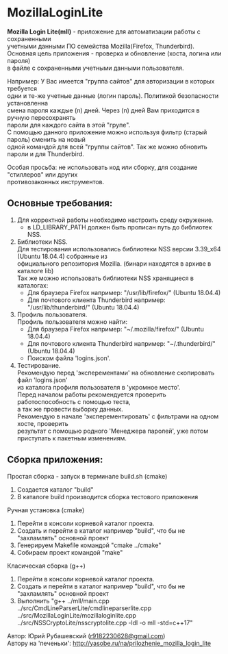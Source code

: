 # MozillaLoginLite

**Mozilla Login Lite(mll)** - приложение для автоматизации работы с сохраненными  
учетными данными ПО семейства Mozilla(Firefox, Thunderbird).  
Основная цель приложения - проверка и обновление (хоста, логина или пароля)  
в файле с сохраненными учетными данными пользователя.  
    
Например: У Вас имеется "группа сайтов" для авторизации в которых требуется  
одни и те-же учетные данные (логин пароль). Политикой безопасности установленна  
смена пароля каждые (n) дней. Через (n) дней Вам приходится в ручную пересохранять  
пароли для каждого сайта в этой "групе".  
С помощью данного приложение можно используя фильтр (старый пароль) сменить на новый  
одной командой для всей "группы сайтов". Так же можно обновить пароли и для Thunderbird.  

Особая просьба: не использовать код или сборку, для создание "стиллеров" или других  
противозаконных инструментов.  

## Основные требования:  

1. Для корректной работы необходимо настроить среду окружение.  
     - в LD_LIBRARY_PATH должен быть прописан путь до библиотек NSS.  
2. Библиотеки NSS.  
   Для тестирования использовались библиотеки  NSS версии 3.39_x64 (Ubuntu 18.04.4) собранные из  
   официального репозитория Mozilla. (бинари находятся в архиве в каталоге lib)  
   Так же можно использовать библиотеки NSS хранящиеся в каталогах:  
     - Для браузера Firefox например: "/usr/lib/firefox/" (Ubuntu 18.04.4)  
     - Для почтового клиента Thunderbird например: "/usr/lib/thunderbird/" (Ubuntu 18.04.4)  
3. Профиль пользователя.  
   Профиль пользователя можно найти:  
     - Для браузера Firefox например: "~/.mozilla/firefox/" (Ubuntu 18.04.4)  
     - Для почтового клиента Thunderbird например: "~/.thunderbird/" (Ubuntu 18.04.4)  
     - Поиском файла 'logins.json'.  
4. Тестирование.  
   Рекомендую перед 'эксперементами' на обновление скопировать файл 'logins.json'  
   из каталога профиля пользователя в 'укромное место'.  
   Перед началом работы рекомендуется проверить работоспособность с помощью теста,  
   а так же провести выборку данных.  
   Рекомендую в начале 'эксперементировать' с фильтрами на одном хосте, проверить  
   результат с помощью родного 'Менеджера паролей', уже потом приступать к пакетным изменениям.  

## Сборка приложения:  

  Простая сборка - запуск в терминале build.sh (cmake)  

   1. Создается каталог "build"  
   2. В каталоге build производится сборка тестового приложения  

  Ручная установка (cmake)  
   1. Перейти в консоли корневой каталог проекта.  
   2. Создать и перейти в каталог например "build", что бы не "захламлять" основной проект  
   3. Генерируем Makefile командой "cmake ../cmake"  
   4. Собираем проект командой "make"  

  Класическая сборка (g++)  
   1. Перейти в консоли корневой каталог проекта.  
   2. Создать и перейти в каталог например "build", что бы не "захламлять" основной проект  
   3. Выполнить "g++ ../mll/main.cpp ../src/CmdLineParserLite/cmdlineparserlite.cpp ../src/MozillaLoginLite/mozillaloginlite.cpp ../src/NSSCryptoLite/nsscryptolite.cpp -ldl -o mll -std=c++17"  

Автор:                    Юрий Рубашевский (r9182230628@gmail.com)  
Автору на 'печеньки':     <http://yasobe.ru/na/prilozhenie_mozilla_login_lite>
